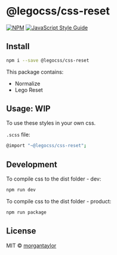 # @legocss/css-reset

[![NPM](https://img.shields.io/npm/v/@legocss/css-reset.svg)](https://www.npmjs.com/package/@legocss/css-reset) [![JavaScript Style Guide](https://img.shields.io/badge/code_style-standard-brightgreen.svg)](https://standardjs.com)

## Install

```bash
npm i --save @legocss/css-reset
```

This package contains:
- Normalize
- Lego Reset


## Usage: WIP

To use these styles in your own css.

`.scss` file:
```bash
@import "~@legocss/css-reset";
```


## Development

To compile css to the dist folder - dev:
```bash
npm run dev
```

To compile css to the dist folder - product:
```bash
npm run package
```


## License

MIT © [morgantaylor](https://github.com/morgantaylor)
